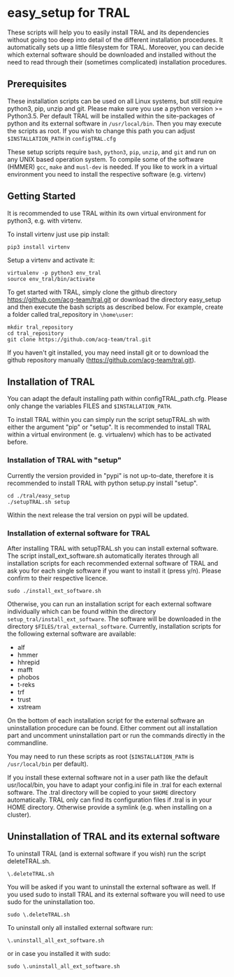 # easy_setup for TRAL

These scripts will help you to easily install TRAL and its dependencies without going too deep into detail of the different installation procedures.
It automatically sets up a little filesystem for TRAL.
Moreover, you can decide which external software should be downloaded and installed without the need to read through their (sometimes complicated) installation procedures.


## Prerequisites

These installation scripts can be used on all Linux systems, but still require python3, pip, unzip and git.
Please make sure you use a python version >= Python3.5.
Per default TRAL will be installed within the site-packages of python and its external software in ``/usr/local/bin``. Then you may execute the scripts as root.
If you wish to change this path you can adjust 
``$INSTALLATION_PATH`` in ``configTRAL.cfg``

These setup scripts require ``bash``, ``python3``, ``pip``, ``unzip``, and ``git`` and run on any UNIX based operation system.
To compile some of the software (HMMER) ``gcc``, ``make`` and ``musl-dev`` is needed.
If you like to work in a virtual environment you need to install the respective software (e.g. virtenv)

## Getting Started

It is recommended to use TRAL within its own virtual environment for python3, e.g. with virtenv.

To install virtenv just use pip install:

```
pip3 install virtenv
```
Setup a virtenv and activate it:
```
virtualenv -p python3 env_tral
source env_tral/bin/activate
```
To get started with TRAL, simply clone the github directory https://github.com/acg-team/tral.git or download the directory easy_setup and then execute the bash scripts as described below. For example, create a folder called tral_repository in ``\home\user``:
```
mkdir tral_repository
cd tral_repository
git clone https://github.com/acg-team/tral.git
```

If you haven't git installed, you may need install git or to download the github repository manually (https://github.com/acg-team/tral.git).

## Installation of TRAL

You can adapt the default installing path within configTRAL_path.cfg. Please only change the variables FILES and ``$INSTALLATION_PATH``.

To install TRAL within you can simply run the script setupTRAL.sh with either the argument "pip" or "setup".
It is recommended to install TRAL within a virtual environment (e. g. virtualenv) which has to be activated before.

### Installation of TRAL with "setup"

Currently the version provided in "pypi" is not up-to-date, therefore it is recommended to install TRAL with python setup.py install "setup". 

```
cd ./tral/easy_setup
./setupTRAL.sh setup
```

Within the next release the tral version on pypi will be updated.

### Installation of external software for TRAL

After installing TRAL with setupTRAL.sh you can install external software. 
The script install_ext_software.sh automatically iterates through all installation scripts for each recommended external software of TRAL and ask you for each single software if you want to install it (press y/n). Please confirm to their respective licence.

```
sudo ./install_ext_software.sh
```

Otherwise, you can run an installation script for each external software individually which can be found within the directory ``setup_tral/install_ext_software``.
The software will be downloaded in the directory ``$FILES/tral_external_software``.
Currently, installation scripts for the following external software are available:

- alf
- hmmer
- hhrepid
- mafft
- phobos
- t-reks
- trf
- trust
- xstream

On the bottom of each installation script for the external software an uninstallation procedure can be found.
Either comment out all installation part and uncomment uninstallation part or run the commands directly in the commandline.
 
You may need to run these scripts as root (``$INSTALLATION_PATH`` is ``/usr/local/bin`` per default).

If you install these external software not in a user path like the default usr/local/bin, you have to adapt your config.ini file in .tral for each external software. The .tral directory will be copied to your ``$HOME`` directory automatically. TRAL only can find its configuration files if .tral is in your HOME directory. Otherwise provide a symlink (e.g. when installing on a cluster).

## Uninstallation of TRAL and its external software

To uninstall TRAL (and is external software if you wish) run the script deleteTRAL.sh.

```
\.deleteTRAL.sh
```

You will be asked if you want to uninstall the external software as well.
If you used sudo to install TRAL and its external software you will need to use sudo for the uninstallation too.

```
sudo \.deleteTRAL.sh
```
To uninstall only all installed external software run:

```
\.uninstall_all_ext_software.sh
```

or in case you installed it with sudo:

```
sudo \.uninstall_all_ext_software.sh
```


